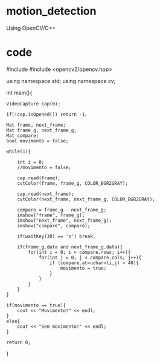 # motion_detection
Using OpenCV/C++

# code

#include <iostream>
#include <opencv2/opencv.hpp>

using namespace std;
using namespace cv;

int main(){

    VideoCapture cap(0);

    if(!cap.isOpened()) return -1;

    Mat frame, next_frame;
    Mat frame_g, next_frame_g;
    Mat compare;
    bool movimento = false;

    while(1){
        
        int i = 0;
        //movimento = false;

        cap.read(frame);
        cvtColor(frame, frame_g, COLOR_BGR2GRAY);

        cap.read(next_frame);
        cvtColor(next_frame, next_frame_g, COLOR_BGR2GRAY);

        compare = frame_g - next_frame_g;
        imshow("frame", frame_g);
        imshow("next_frame", next_frame_g);
        imshow("compare", compare);
        
        if(waitKey(30) == 's') break;

        if(frame_g.data and next_frame_g.data){
            for(int i = 0; i < compare.rows; i++){
                for(int j = 0; j < compare.cols; j++){
                    if (compare.at<uchar>(i,j) > 40){
                        movimento = true;
                    }
                }
            }  
        }
    }

    if(movimento == true){
        cout << "Movimento!" << endl;
    }
    else{
        cout << "Sem movimento!" << endl;
    }

    return 0;

}